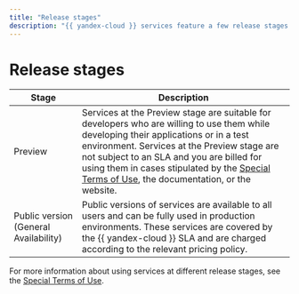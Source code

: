 ```yaml
---
title: "Release stages"
description: "{{ yandex-cloud }} services feature a few release stages. Preview: Services at this stage may be handy for developers who are willing to use them while developing their applications or in a test environment. Such services can be used free of charge. No SLA applies. General Availability: Public versions of services are available to all users and can be fully used in production environments. Service usage is charged and covered by the SLA."
---
```


# Release stages

| Stage | Description |
----- | -----
| Preview | Services at the Preview stage are suitable for developers who are willing to use them while developing their applications or in a test environment. Services at the Preview stage are not subject to an SLA and you are billed for using them in cases stipulated by the [Special Terms of Use](https://yandex.ru/legal/cloud_specialterms/?lang=en#index__section_fk5_d4c_cgb), the documentation, or the website. |
| Public version (General Availability) | Public versions of services are available to all users and can be fully used in production environments. These services are covered by the {{ yandex-cloud }} SLA and are charged according to the relevant pricing policy. |


For more information about using services at different release stages, see the [Special Terms of Use](https://yandex.ru/legal/cloud_specialterms/?lang=en#index__section_fk5_d4c_cgb).
